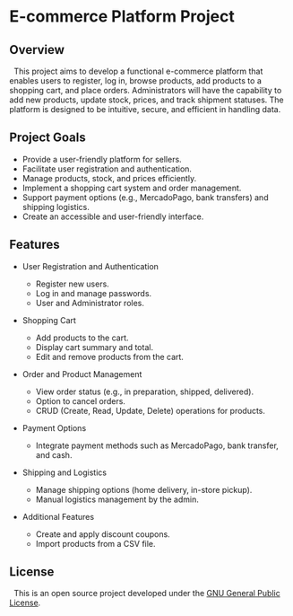 # E-commerce Platform Project

## Overview

&nbsp; This project aims to develop a functional e-commerce platform that enables users to register, log in, browse products, add products to a shopping cart, and place orders. Administrators will have the capability to add new products, update stock, prices, and track shipment statuses. The platform is designed to be intuitive, secure, and efficient in handling data.

## Project Goals

- Provide a user-friendly platform for sellers.
- Facilitate user registration and authentication.
- Manage products, stock, and prices efficiently.
- Implement a shopping cart system and order management.
- Support payment options (e.g., MercadoPago, bank transfers) and shipping logistics.
- Create an accessible and user-friendly interface.

## Features

- User Registration and Authentication
  - Register new users.
  - Log in and manage passwords.
  - User and Administrator roles.

- Shopping Cart
  - Add products to the cart.
  - Display cart summary and total.
  - Edit and remove products from the cart.

- Order and Product Management
  - View order status (e.g., in preparation, shipped, delivered).
  - Option to cancel orders.
  - CRUD (Create, Read, Update, Delete) operations for products.

- Payment Options
  - Integrate payment methods such as MercadoPago, bank transfer, and cash.

- Shipping and Logistics
  - Manage shipping options (home delivery, in-store pickup).
  - Manual logistics management by the admin.

- Additional Features
  - Create and apply discount coupons.
  - Import products from a CSV file.

## License

&nbsp; This is an open source project developed under the [GNU General Public License](https://github.com/FacuMasino/tpc-equipo-16/blob/main/LICENSE).
